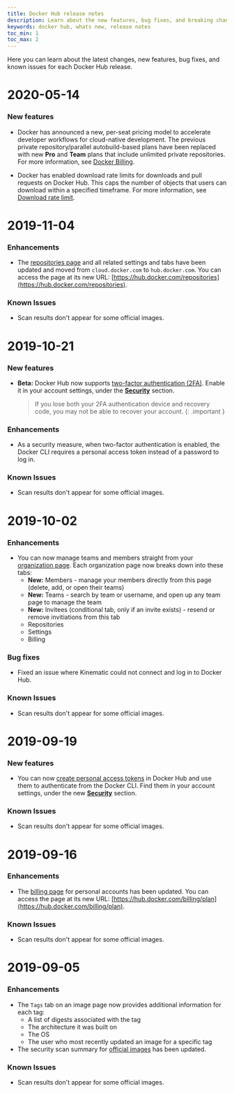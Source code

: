 ```yaml
---
title: Docker Hub release notes
description: Learn about the new features, bug fixes, and breaking changes for Docker Hub
keywords: docker hub, whats new, release notes
toc_min: 1
toc_max: 2
---
```


Here you can learn about the latest changes, new features, bug fixes, and
known issues for each Docker Hub release.

# 2020-05-14

### New features

* Docker has announced a new, per-seat pricing model to accelerate developer workflows for cloud-native development. The previous private repository/parallel autobuild-based plans have been replaced with new **Pro** and **Team** plans that include unlimited private repositories. For more information, see [Docker Billing](../docker-hub/billing/index.md).

* Docker has enabled download rate limits for downloads and pull requests on Docker Hub. This caps the number of objects that users can download within a specified timeframe. For more information, see [Download rate limit](download-rate-limit.md).

# 2019-11-04

### Enhancements

* The [repositories page](https://docs.docker.com/docker-hub/repos/) and all
related settings and tabs have been updated and moved from `cloud.docker.com`
to `hub.docker.com`. You can access the page at its new URL: [https://hub.docker.com/repositories](https://hub.docker.com/repositories).

### Known Issues

* Scan results don't appear for some official images.

# 2019-10-21

### New features
* **Beta:** Docker Hub now supports [two-factor authentication (2FA)](/docker-hub/2fa). Enable it in your account settings, under the **[Security](https://hub.docker.com/settings/security)** section.

    > If you lose both your 2FA authentication device and recovery code, you may
    > not be able to recover your account.
    {: .important }

### Enhancements
* As a security measure, when two-factor authentication is enabled, the Docker CLI requires a personal access token instead of a password to log in.

### Known Issues

* Scan results don't appear for some official images.


# 2019-10-02

### Enhancements
* You can now manage teams and members straight from your [organization page](https://hub.docker.com/orgs).
Each organization page now breaks down into these tabs:
  * **New:** Members - manage your members directly from this page (delete,
  add, or open their teams)
  * **New:** Teams - search by team or username, and open up any team page to
  manage the team
  * **New:** Invitees (conditional tab, only if an invite exists) - resend or
  remove invitiations from this tab
  * Repositories
  * Settings
  * Billing

### Bug fixes

* Fixed an issue where Kinematic could not connect and log in to Docker Hub.

### Known Issues

* Scan results don't appear for some official images.


# 2019-09-19

### New features

* You can now [create personal access tokens](access-tokens.md) in Docker Hub and use them to authenticate from the Docker CLI. Find them in your account settings, under the new **[Security](https://hub.docker.com/settings/security)** section.

### Known Issues

* Scan results don't appear for some official images.


# 2019-09-16

### Enhancements

* The [billing page](https://docs.docker.com/docker-hub/upgrade/) for personal accounts has been updated. You can access the page at its new URL: [https://hub.docker.com/billing/plan](https://hub.docker.com/billing/plan).

### Known Issues

* Scan results don't appear for some official images.


# 2019-09-05

### Enhancements

* The `Tags` tab on an image page now provides additional information for each tag:
  * A list of digests associated with the tag
  * The architecture it was built on
  * The OS
  * The user who most recently updated an image for a specific tag
* The security scan summary for [official images](https://docs.docker.com/docker-hub/official_images/)
has been updated.

### Known Issues

* Scan results don't appear for some official images.
